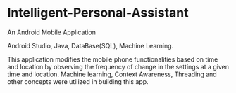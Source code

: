 # Intelligent-Personal-Assistant
An Android Mobile Application 

Android Studio, Java, DataBase(SQL), Machine Learning.

This application modifies the mobile phone functionalities based on time and location by observing the frequency of change in the settings at a given time and location. Machine learning, Context Awareness, Threading and other concepts were utilized in building this app.
